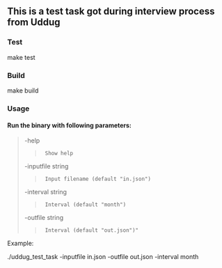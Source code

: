 ## This is a test task got during interview process from Uddug

### Test
make test

### Build
make build

### Usage
#### Run the binary with following parameters:
>   -help
>>      Show help
>   -inputfile string
>>      Input filename (default "in.json")
>   -interval string
>>      Interval (default "month")
>   -outfile string
>>      Interval (default "out.json")"

Example:

./uddug_test_task -inputfile in.json -outfile out.json -interval month